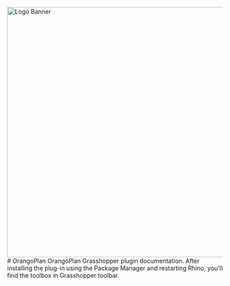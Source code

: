 <img width="1051" height="585" alt="Logo Banner" src="https://github.com/user-attachments/assets/4570a318-fcf9-4219-9996-d69198f04c15" />
# OrangoPlan
OrangoPlan Grasshopper plugin documentation. After installing the plug-in using the Package Manager and restarting Rhino, you'll find the toolbox in Grasshopper toolbar.
